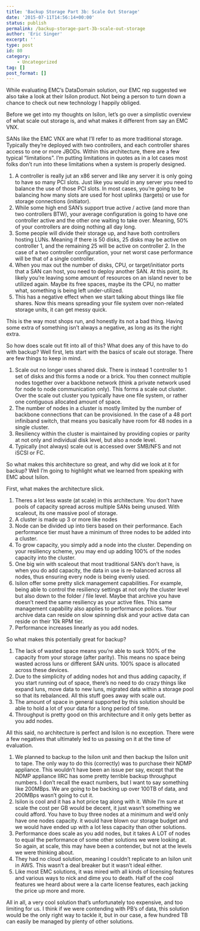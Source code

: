```yaml
---
title: 'Backup Storage Part 3b: Scale Out Storage'
date: '2015-07-11T14:56:14+00:00'
status: publish
permalink: /backup-storage-part-3b-scale-out-storage
author: 'Eric Singer'
excerpt: ''
type: post
id: 80
category:
    - Uncategorized
tag: []
post_format: []
---
```

While evaluating EMC’s DataDomain solution, our EMC rep suggested we also take a look at their Isilon product. Not being a person to turn down a chance to check out new technology I happily obliged.

Before we get into my thoughts on Isilon, let’s go over a simplistic overview of what scale out storage is, and what makes it different from say an EMC VNX.

SANs like the EMC VNX are what I’ll refer to as more traditional storage. Typically they’re deployed with two controllers, and each controller shares access to one or more JBODs. Within this architecture, there are a few typical “limitations”. I’m putting limitations in quotes as in a lot cases most folks don’t run into these limitations when a system is properly designed.

1. A controller is really jut an x86 server and like any server it is only going to have so many PCI slots. Just like you would in any server you need to balance the use of those PCI slots. In most cases, you’re going to be balancing how many slots are used for host uplinks (targets) or use for storage connections (initiator).
2. While some high end SAN’s support true active / active (and more than two controllers BTW), your average configuration is going to have one controller active and the other one waiting to take over. Meaning, 50% of your controllers are doing nothing all day long. 
  1. Some people will divide their storage up, and have both controllers hosting LUNs. Meaning if there is 50 disks, 25 disks may be active on controller 1, and the remaining 25 will be active on controller 2. In the case of a two controller configuration, your net worst case performance will be that of a single controller.
3. When you max out the number of disks, CPU, or target/initiator ports that a SAN can host, you need to deploy another SAN. At this point, its likely you’re leaving some amount of resources on an island never to be utilized again. Maybe its free spaces, maybe its the CPU, no matter what, something is being left under-utilized. 
  1. This has a negative effect when we start talking about things like file shares. Now this means spreading your file system over non-related storage units, it can get messy quick.

This is the way most shops run, and honestly its not a bad thing. Having some extra of something isn’t always a negative, as long as its the right extra.

So how does scale out fit into all of this? What does any of this have to do with backup? Well first, lets start with the basics of scale out storage. There are few things to keep in mind.

1. Scale out no longer uses shared disk. There is instead 1 controller to 1 set of disks and this forms a node or a brick. You then connect multiple nodes together over a backbone network (think a private network used for node to node communication only). This forms a scale out cluster. Over the scale out cluster you typically have one file system, or rather one contiguous allocated amount of space.
2. The number of nodes in a cluster is mostly limited by the number of backbone connections that can be provisioned. In the case of a 48 port infiniband switch, that means you basically have room for 48 nodes in a single cluster.
3. Resiliency within the cluster is maintained by providing copies or parity at not only and individual disk level, but also a node level.
4. Typically (not always) scale out is accessed over SMB/NFS and not iSCSI or FC.

So what makes this architecture so great, and why did we look at it for backup? Well I’m going to highlight what we learned from speaking with EMC about Isilon.

First, what makes the architecture slick.

1. Theres a lot less waste (at scale) in this architecture. You don’t have pools of capacity spread across multiple SANs being unused. With scaleout, its one massive pool of storage. 
  1. A cluster is made up 3 or more like nodes
  2. Node can be divided up into tiers based on their performance. Each performance tier must have a minimum of three nodes to be added into a cluster.
2. To grow capacity, you simply add a node into the cluster. Depending on your resiliency scheme, you may end up adding 100% of the nodes capacity into the cluster. 
  1. One big win with scaleout that most traditional SAN’s don’t have, is when you do add capacity, the data in use is re-balanced across all nodes, thus ensuring every node is being evenly used.
3. Isilon offer some pretty slick management capabilities. For example, being able to control the resiliency settings at not only the cluster level but also down to the folder / file level. Maybe that archive you have doesn’t need the same resiliency as your active files. This same management capability also applies to performance polices. Your archive data can reside on slow spinning disk and your active data can reside on their 10k RPM tier.
4. Performance increases linearly as you add nodes.

So what makes this potentially great for backup?

1. The lack of wasted space means you’re able to suck 100% of the capacity from your storage (after parity). This means no space being wasted across luns or different SAN units. 100% space is allocated across these devices.
2. Due to the simplicity of adding nodes hot and thus adding capacity, if you start running out of space, there’s no need to do crazy things like expand luns, move data to new luns, migrated data within a storage pool so that its rebalanced. All this stuff goes away with scale out.
3. The amount of space in general supported by this solution should be able to hold a lot of your data for a long period of time.
4. Throughput is pretty good on this architecture and it only gets better as you add nodes.

All this said, no architecture is perfect and Isilon is no exception. There were a few negatives that ultimately led to us passing on it at the time of evaluation.

1. We planned to backup to the Isilon unit and then backup the Isilon unit to tape. The only way to do this (correctly) was to purchase their NDMP appliance. This wouldn’t have been an issue per say, except that the NDMP appliance IIRC has some pretty terrible backup throughput numbers. I don’t recall the exact numbers, but I want to say something like 200MBps. We are going to be backing up over 100TB of data, and 200MBps wasn’t going to cut it.
2. Isilon is cool and it has a hot price tag along with it. While I’m sure at scale the cost per GB would be decent, it just wasn’t something we could afford. You have to buy three nodes at a minimum and we’d only have one nodes capacity. it would have blown our storage budget and we would have ended up with a lot less capacity than other solutions.
3. Performance does scale as you add nodes, but it takes A LOT of nodes to equal the performance of some other solutions we were looking at. So again, at scale, this may have been a contender, but not at the levels we were thinking about.
4. They had no cloud solution, meaning I couldn’t replicate to an Isilon unit in AWS. This wasn’t a deal breaker but it wasn’t ideal either.
5. Like most EMC solutions, it was mired with all kinds of licensing features and various ways to nick and dime you to death. Half of the cool features we heard about were a la carte license features, each jacking the price up more and more.

All in all, a very cool solution that’s unfortunately too expensive, and too limiting for us. I think if we were contending with PB’s of data, this solution would be the only right way to tackle it, but in our case, a few hundred TB can easily be managed by plenty of other solutions.